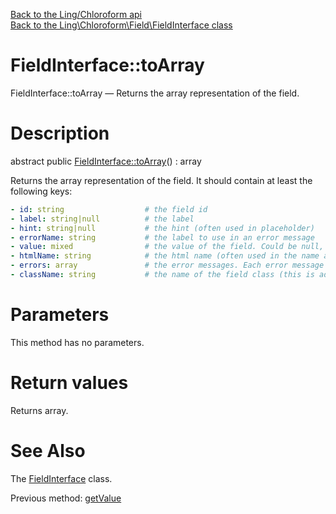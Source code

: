 [Back to the Ling/Chloroform api](https://github.com/lingtalfi/Chloroform/blob/master/doc/api/Ling/Chloroform.md)<br>
[Back to the Ling\Chloroform\Field\FieldInterface class](https://github.com/lingtalfi/Chloroform/blob/master/doc/api/Ling/Chloroform/Field/FieldInterface.md)


FieldInterface::toArray
================



FieldInterface::toArray — Returns the array representation of the field.




Description
================


abstract public [FieldInterface::toArray](https://github.com/lingtalfi/Chloroform/blob/master/doc/api/Ling/Chloroform/Field/FieldInterface/toArray.md)() : array




Returns the array representation of the field.
It should contain at least the following keys:


```yaml
- id: string                  # the field id
- label: string|null          # the label
- hint: string|null           # the hint (often used in placeholder)
- errorName: string           # the label to use in an error message
- value: mixed                # the value of the field. Could be null, an array or a scalar.
- htmlName: string            # the html name (often used in the name attribute of html tags)
- errors: array               # the error messages. Each error message is a string.
- className: string           # the name of the field class (this is addressed to renderers, so that they know how to render the field)
```




Parameters
================

This method has no parameters.


Return values
================

Returns array.








See Also
================

The [FieldInterface](https://github.com/lingtalfi/Chloroform/blob/master/doc/api/Ling/Chloroform/Field/FieldInterface.md) class.

Previous method: [getValue](https://github.com/lingtalfi/Chloroform/blob/master/doc/api/Ling/Chloroform/Field/FieldInterface/getValue.md)<br>

